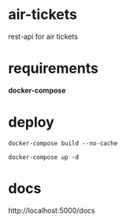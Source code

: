 # air-tickets
rest-api for air tickets

# requirements
**docker-compose**

# deploy
`docker-compose build --no-cache`

`docker-compose up -d`

# docs
http://localhost:5000/docs
